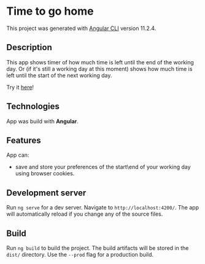 # Time to go home

This project was generated with [Angular CLI](https://github.com/angular/angular-cli) version 11.2.4.

## Description

This app shows timer of how much time is left until the end of the working day. Or (if it's still a working day at this moment) shows how much time is left until the start of the next working day.

Try it [here](https://timetogoho.me)!

## Technologies

App was build with **Angular**.

## Features

App can:
* save and store your preferences of the start\end of your working day using browser cookies.

## Development server

Run `ng serve` for a dev server. Navigate to `http://localhost:4200/`. The app will automatically reload if you change any of the source files.

## Build

Run `ng build` to build the project. The build artifacts will be stored in the `dist/` directory. Use the `--prod` flag for a production build.
